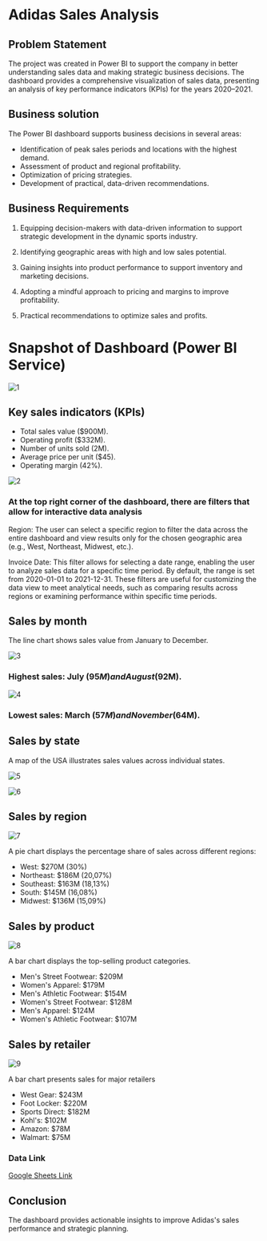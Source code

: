# Adidas Sales Analysis

## Problem Statement

The project was created in Power BI to support the company in better understanding sales data and making strategic business decisions. The dashboard provides a comprehensive visualization of sales data, presenting an analysis of key performance indicators (KPIs) for the years 2020–2021.

## Business solution
The Power BI dashboard supports business decisions in several areas:

- Identification of peak sales periods and locations with the highest demand.
- Assessment of product and regional profitability.
- Optimization of pricing strategies.
- Development of practical, data-driven recommendations.

## Business Requirements

1. Equipping decision-makers with data-driven information to support strategic development in the dynamic sports industry. 

2. Identifying geographic areas with high and low sales potential.

3. Gaining insights into product performance to support inventory and marketing decisions. 

4. Adopting a mindful approach to pricing and margins to improve profitability.  

5. Practical recommendations to optimize sales and profits.

# Snapshot of Dashboard (Power BI Service)

![1](https://github.com/user-attachments/assets/f7e66a86-d422-430e-a817-7bb86501d489)

## Key sales indicators (KPIs)

- Total sales value ($900M).
- Operating profit ($332M).
- Number of units sold (2M).
- Average price per unit ($45).
- Operating margin (42%).

![2](https://github.com/user-attachments/assets/fb7987ff-e193-4149-91be-69d9c72493fc)

### At the top right corner of the dashboard, there are filters that allow for interactive data analysis
Region:
The user can select a specific region to filter the data across the entire dashboard and view results only for the chosen geographic area (e.g., West, Northeast, Midwest, etc.).

Invoice Date:
This filter allows for selecting a date range, enabling the user to analyze sales data for a specific time period. By default, the range is set from 2020-01-01 to 2021-12-31.
These filters are useful for customizing the data view to meet analytical needs, such as comparing results across regions or examining performance within specific time periods.

## Sales by month  
The line chart shows sales value from January to December.  

![3](https://github.com/user-attachments/assets/585582ce-5c3e-4449-a614-334b62d8c937)

### Highest sales: July ($95M) and August ($92M).  

![4](https://github.com/user-attachments/assets/e6512015-3747-4ce5-ac43-b039049ecf56)

### Lowest sales: March ($57M) and November ($64M).  

## Sales by state  
A map of the USA illustrates sales values across individual states.

![5](https://github.com/user-attachments/assets/de201c16-8d56-4399-8bb3-e1e4f43ce397)

![6](https://github.com/user-attachments/assets/655b39ac-ae51-4857-8b0e-a1c5ef41ead6)

## Sales by region

![7](https://github.com/user-attachments/assets/ca523db9-2088-473c-966b-eb54e57a4031)

A pie chart displays the percentage share of sales across different regions:

- West: $270M (30%)
- Northeast: $186M (20,07%)
- Southeast: $163M (18,13%)
- South: $145M (16,08%)
- Midwest: $136M (15,09%)

## Sales by product

![8](https://github.com/user-attachments/assets/92bd74de-0d77-4be7-b09e-210b2c40efa4)

A bar chart displays the top-selling product categories.

- Men's Street Footwear: $209M
- Women's Apparel: $179M
- Men's Athletic Footwear: $154M
- Women's Street Footwear: $128M
- Men's Apparel: $124M
- Women's Athletic Footwear: $107M

## Sales by retailer

![9](https://github.com/user-attachments/assets/afde8c19-0956-4198-8126-d1e3d3f044fa)

A bar chart presents sales for major retailers

- West Gear: $243M
- Foot Locker: $220M
- Sports Direct: $182M
- Kohl's: $102M
- Amazon: $78M
- Walmart: $75M

### Data Link
[Google Sheets Link](https://docs.google.com/spreadsheets/d/1Gyl50XzwgJNYTcOvwFuJlNHP5RetB2ay/edit?usp=sharing&ouid=111450811888471826826&rtpof=true&sd=true)

## Conclusion
The dashboard provides actionable insights to improve Adidas's sales performance and strategic planning.
